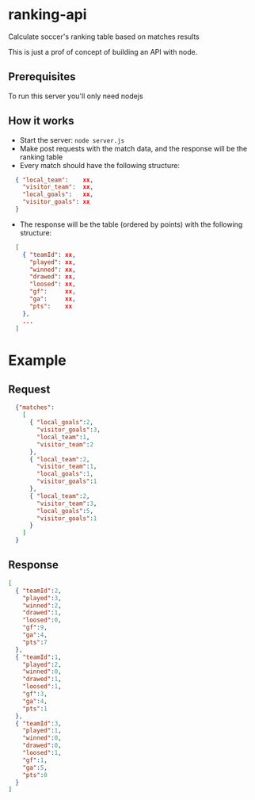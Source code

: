 ranking-api
===========

Calculate soccer's ranking table based on matches results

This is just a prof of concept of building an API with node.

Prerequisites
-------------

To run this server you'll only need nodejs

How it works
-------------

* Start the server: `node server.js`
* Make post requests with the match data, and the response will be the ranking table
* Every match should have the following structure:
```json
  { "local_team":    xx,
    "visitor_team":  xx,
    "local_goals":   xx,
    "visitor_goals": xx
  }
```

* The response will be the table (ordered by points) with the following structure:
```json
  [
    { "teamId": xx,
      "played": xx,
      "winned": xx,
      "drawed": xx,
      "loosed": xx,
      "gf":     xx,
      "ga":     xx,
      "pts":    xx
    }, 
    ...
  ]
```

Example
===========

Request
-----------

```json
  {"matches":
    [
      { "local_goals":2,
        "visitor_goals":3,
        "local_team":1,
        "visitor_team":2
      },
      { "local_team":2,
        "visitor_team":1,
        "local_goals":1,
        "visitor_goals":1
      },
      { "local_team":2,
        "visitor_team":3,
        "local_goals":5,
        "visitor_goals":1
      }
    ]
  }
```

Response
-----------

```json
[
  { "teamId":2,
    "played":3,
    "winned":2,
    "drawed":1,
    "loosed":0,
    "gf":9,
    "ga":4,
    "pts":7
  },
  { "teamId":1,
    "played":2,
    "winned":0,
    "drawed":1,
    "loosed":1,
    "gf":3,
    "ga":4,
    "pts":1
  },
  { "teamId":3,
    "played":1,
    "winned":0,
    "drawed":0,
    "loosed":1,
    "gf":1,
    "ga":5,
    "pts":0
  }
]
```
